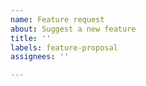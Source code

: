 ```yaml
---
name: Feature request
about: Suggest a new feature
title: ''
labels: feature-proposal
assignees: ''

---
```




